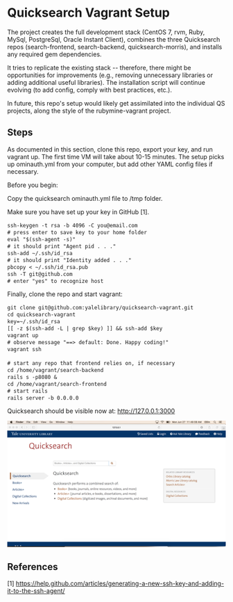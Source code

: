 # Quicksearch Vagrant Setup

The project creates the full development stack (CentOS 7, rvm, Ruby, MySql, PostgreSql, Oracle Instant Client), combines the three Quicksearch repos (search-frontend,
search-backend, quicksearch-morris), and installs any required gem dependencies.

It tries to replicate the existing stack -- therefore, there might be opportunities for improvements (e.g., removing unnecessary libraries or adding additional useful libraries). The installation script will continue evolving (to add config, comply with best practices, etc.). 

In future, this repo's setup would likely get assimilated into the individual QS projects, along the style of the rubymine-vagrant project. 


## Steps

As documented in this section, clone this repo, export your key, and run vagrant up. The first time VM will take about 10-15 minutes. The setup picks up ominauth.yml from your computer, but add other YAML config files if necessary.

Before you begin:

Copy the quicksearch ominauth.yml file to /tmp folder. 

Make sure you have set up your key in GitHub [1].

```
ssh-keygen -t rsa -b 4096 -C you@email.com
# press enter to save key to your home folder
eval "$(ssh-agent -s)"
# it should print "Agent pid . . ."
ssh-add ~/.ssh/id_rsa
# it should print "Identity added . . ."
pbcopy < ~/.ssh/id_rsa.pub
ssh -T git@github.com
# enter "yes" to recognize host
```

Finally, clone the repo and start vagrant:

```
git clone git@github.com:yalelibrary/quicksearch-vagrant.git
cd quicksearch-vagrant
key=~/.ssh/id_rsa
[[ -z $(ssh-add -L | grep $key) ]] && ssh-add $key
vagrant up
# observe message "==> default: Done. Happy coding!"
vagrant ssh

# start any repo that frontend relies on, if necessary
cd /home/vagrant/search-backend
rails s -p8080 &
cd /home/vagrant/search-frontend
# start rails
rails server -b 0.0.0.0

```

Quicksearch should be visible now at: http://127.0.0.1:3000

![qs](quicksearch.png)


## References

[1] https://help.github.com/articles/generating-a-new-ssh-key-and-adding-it-to-the-ssh-agent/
